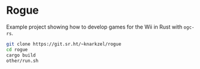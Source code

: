# Rogue

Example project showing how to develop games for the Wii in Rust with `ogc-rs`.

```sh
git clone https://git.sr.ht/~knarkzel/rogue
cd rogue
cargo build
other/run.sh
```
